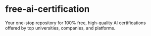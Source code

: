 # free-ai-certification
Your one-stop repository for 100% free, high-quality AI certifications offered by top universities, companies, and platforms.
